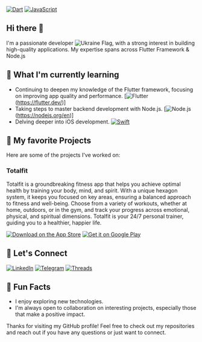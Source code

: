 [![Dart](https://img.shields.io/badge/Dart-0175C2?style=flat&logo=dart&logoColor=white)](https://dart.dev) [![JavaScript](https://img.shields.io/badge/JavaScript-F7DF1C?style=flat&logo=javascript&logoColor=black)](https://developer.mozilla.org/en-US/docs/Web/JavaScript)

## Hi there 👋 

I'm a passionate developer ![Ukraine Flag](https://img.shields.io/badge/From-Ukraine-0057B7?style=flat&logo=ukraine&logoColor=white), with a strong interest in building high-quality applications. My expertise spans across Flutter Framework & Node.js

## 🌱 What I'm currently learning

- Continuing to deepen my knowledge of the Flutter framework, focusing on improving app quality and performance. [![Flutter](https://img.shields.io/badge/Flutter-02569B?style=flat&logo=flutter&logoColor=white)(https://flutter.dev/)]
- Taking steps to master backend development with Node.js. [![Node.js](https://img.shields.io/badge/Node.js-339933?style=flat&logo=node.js&logoColor=white)(https://nodejs.org/en)]
- Delving deeper into iOS development. [![Swift](https://img.shields.io/badge/Swift-FA7343?style=flat&logo=swift&logoColor=white)](https://swift.org)

## 🚀 My favorite Projects
Here are some of the projects I've worked on:

### Totalfit
Totalfit is a groundbreaking fitness app that helps you achieve optimal health by training your body, mind, and spirit. With a unique hexagon system, it keeps you focused on key areas, ensuring a balanced approach to fitness and well-being. Choose from a variety of workouts, whether at home, outdoors, or in the gym, and track your progress across emotional, physical, and spiritual dimensions. Totalfit is your 24/7 personal trainer, guiding you to a healthier, happier life.

[![Download on the App Store](https://img.shields.io/badge/Download_on_the-App_Store-0D96F6?style=for-the-badge&logo=apple&logoColor=white)](https://apps.apple.com/ru/app/totalfit-workouts-wellness/id1525120077)
[![Get it on Google Play](https://img.shields.io/badge/Get_it_on-Google_Play-414141?style=for-the-badge&logo=google-play&logoColor=white)](https://play.google.com/store/apps/details?id=com.totalfit.mobile.android)

## 💬 Let's Connect

[![LinkedIn](https://img.shields.io/badge/LinkedIn-0A66C2?style=for-the-badge&logo=linkedin&logoColor=white)](https://www.linkedin.com/in/denys-dubov/) [![Telegram](https://img.shields.io/badge/Telegram-2CA5E0?style=for-the-badge&logo=telegram&logoColor=white)](https://t.me/denid888) [![Threads](https://img.shields.io/badge/Threads-000000?style=for-the-badge&logo=threads&logoColor=white)](https://www.threads.net/@denysdubov)

## 🌟 Fun Facts

- I enjoy exploring new technologies.
- I'm always open to collaboration on interesting projects, especially those that make a positive impact.

Thanks for visiting my GitHub profile! Feel free to check out my repositories and reach out if you have any questions or just want to connect.
<!--
**denid88/denid88** is a ✨ _special_ ✨ repository because its `README.md` (this file) appears on your GitHub profile.

Here are some ideas to get you started:

- 🔭 I’m currently working on ...
- 🌱 I’m currently learning ...
- 👯 I’m looking to collaborate on ...
- 🤔 I’m looking for help with ...
- 💬 Ask me about ...
- 📫 How to reach me: ...
- 😄 Pronouns: ...
- ⚡ Fun fact: ...
-->
